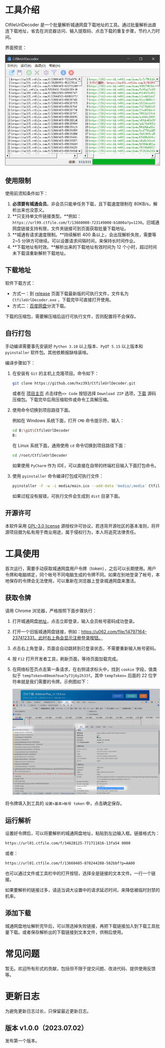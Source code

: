 # 工具介绍

CtfileUrlDecoder 是一个批量解析城通网盘下载地址的工具。通过批量解析出直连下载地址，省去在浏览器访问、输入提取码、点击下载的重复步骤，节约人力时间。

界面预览：

![最新版本截图](https://raw.githubusercontent.com/hxz393/CtfileUrlDecoder/main/capture/ui.jpg)



## 使用限制

使用前须知条件如下：

1. **必须要有城通会员**。非会员只能单任务下载，且下载速度限制在 80KB/s，解析出来也没意义。
2.  **只支持单文件链接类型。**例如：`https://url99.ctfile.com/f/13660000-723149000-b1800a?p=1230`。旧城通网盘链接支持有限，文件夹链接可到页面获取批量下载地址。
3.  **城通有请求速度限制。**持续解析 400 条以上，会出现解析失败，需要等 2~5 分钟方可继续。可以设置请求间隔时间，来保持长时间作业。
4.  **下载地址有时效。**解析出来的下载地址有效时间为 12 个小时，超过时间未下载请重新解析下载地址。



## 下载地址

软件下载方式：

- 方式一：到 [release](https://github.com/hxz393/CtfileUrlDecoder/releases) 页面下载最新版的可执行文件，文件名为 `CtfileUrlDecoder.exe` ，下载完毕可直接打开使用。
- 方式二：[百度网盘](https://pan.baidu.com/s/1RK7uBqaqgqJHLJbadXI48g?pwd=6666)分流下载。

下载的压缩包，需要解压缩后运行可执行文件，否则配置将不会保存。



## 自行打包

手动编译需要事先安装好 `Python 3.10` 以上版本、`PyQT 5.15` 以上版本和 `pyinstaller` 软件包。其他依赖报缺啥装啥。

编译步骤如下：

1. 在安装有 `Git` 的主机上克隆项目。命令如下：

   ```sh
   git clone https://github.com/hxz393/CtfileUrlDecoder.git
   ```

   或者在 [项目主页](https://github.com/hxz393/CtfileUrlDecoder) 点击绿色`<> Code` 按钮选择 `Download ZIP` 选项，[下载](https://github.com/hxz393/CtfileUrlDecoder/archive/refs/heads/main.zip) 源码压缩包。下载完毕后用压缩软件或命令工具解压缩。

2. 使用命令切换到项目路径下面。

   例如在 Windows 系统下面，打开 `CMD` 命令提示符，输入：

   ```sh
   cd B:\git\CtfileUrlDecoder
   B:
   ```

   在 Linux 系统下面，通用使用 `cd` 命令切换到项目路径下面：

   ```sh
   cd /root/CtfileUrlDecoder
   ```

   如果使用 `PyCharm` 作为 IDE，可以直接在自带的终端栏目输入下面打包命令。

3. 使用 `pyinstaller` 命令编译打包成可执行文件：

   ```sh
   pyinstaller -F -w -i media/main.ico --add-data 'media/;media' CtfileUrlDecoder.py
   ```

   如果过程没有报错，可执行文件会生成到 `dist` 目录下面。



## 开源许可

本软件采用 [GPL-3.0 license](https://github.com/hxz393/BrutalityExtractor/blob/main/LICENSE) 源授权许可协议，若违背开源社区的基本准则，将开源项目据为私有用于商业用途，属于侵权行为，本人将追究法律责任。



# 工具使用

首次运行，需要手动获取城通网盘用户令牌（token），之后可以长期使用。用户令牌和电脑绑定，同个帐号不同电脑生成的令牌不同。如果在别地登录了帐号，本地保存的令牌会无法使用，可以重新在浏览器上登录城通网盘来激活。

## 获取令牌

请用 Chrome 浏览器，严格按照下面步骤执行：

1. 打开城通网盘[地址](https://www.ctfile.com/)，点击立即登录，输入会员帐号密码成功登录。

2. 打开一个旧版城通网盘链接，例如：https://u062.com/file/14797164-237412331。此时右上角会显示注册登录按钮。

3. 点击右上角登录，页面会自动跳转到已登录状态，不需要重新输入帐号密码。

4. 按 `F12` 打开开发者工具，刷新页面，等待页面加载完成。

5. 在网络标签页点击第一条请求，在右侧请求标头中，找到 `cookie` 字段，值类似于 `tempToken=88mxm7eue7y73j6y2h33f`。其中 `tempToken=` 后面的 22 位字符串就是我们需要的令牌。示例图如下：

   ![最新版本截图](https://raw.githubusercontent.com/hxz393/CtfileUrlDecoder/main/capture/get_token.jpg)

将令牌填入到工具的 `设置>基本>帐号 token` 中，点击确定保存。



## 运行解析

设置好令牌后，可以将要解析的城通网盘地址，粘贴到左边输入框。链接格式为：

```sh
https://url01.ctfile.com/f/34628125-771711816-13fa54 0000
```

或者：

```sh
https://url01.ctfile.com/f/13660405-878244288-582bbf?p=AA00
```

也可以通过文件或工具栏中的打开按钮，选择全是链接的文本文件。一行一个链接。

如果要解析的链接过多，请适当调大设置中的请求延迟时间，来降低被临时封禁的机率。



## 添加下载

城通网盘地址解析完毕后，可以筛选掉失败链接，再把下载链接加入到下载工具批量下载。或者保存解析出的下载链接到文本文件，供稍后使用。



# 常见问题

暂无。欢迎所有形式的贡献，包括但不限于提交问题、改进代码、提供使用反馈等。



# 更新日志

为避免更新日志过长，只保留最近更新日志。

## 版本 v1.0.0（2023.07.02）

发布第一个版本。